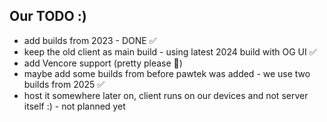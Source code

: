 ## Our TODO :)
- add builds from 2023 - DONE ✅
- keep the old client as main build - using latest 2024 build with OG UI ✅
- add Vencore support (pretty please 🥺)
- maybe add some builds from before pawtek was added - we use two builds from 2025 ✅
- host it somewhere later on, client runs on our devices and not server itself :) - not planned yet
